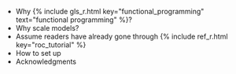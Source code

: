 ---
---

-   Why {% include gls_r.html key="functional_programming" text="functional programming" %}?
-   Why scale models?
-   Assume readers have already gone through {% include ref_r.html key="roc_tutorial" %}
-   How to set up
-   Acknowledgments
